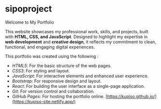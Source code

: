 # sipoproject
Welcome to My Portfolio  

This website showcases my professional work, skills, and projects, built with **HTML, CSS, and JavaScript**. Designed to highlight my expertise in **web development** and **creative design**, it reflects my commitment to clean, functional, and engaging digital experiences.  

This portfolio was created using the following :
- *HTML5*: For the basic structure of the web pages.
- *CSS3*: For styling and layout.
- *JavaScript*: For interactive elements and enhanced user experience.
- *Bootstrap*: For responsive design and layout.
- *React*: For building the user interface as a single-page application.
- *Git*: For version control and collaboration.
- *GitHub Pages*: For hosting the portfolio online.
[https://kupiso.github.io/](https://kupiso-site.netlify.app/)
